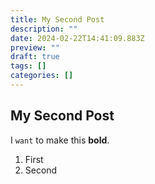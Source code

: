 ```yaml
---
title: My Second Post
description: ""
date: 2024-02-22T14:41:09.883Z
preview: ""
draft: true
tags: []
categories: []
---
```


## My Second Post

I `want` to make this **bold**.

1. First
2. Second